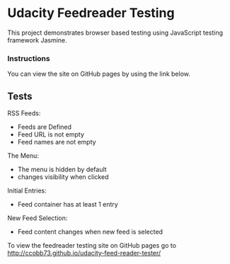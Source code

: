# Udacity Feedreader Testing

This project demonstrates browser based testing using JavaScript testing framework Jasmine.


### Instructions
You can view the site on GitHub pages by using the link below.

## Tests
RSS Feeds:
* Feeds are Defined
* Feed URL is not empty
* Feed names are not empty

The Menu:
* The menu is hidden by default
* changes visibility when clicked

Initial Entries:
* Feed container has at least 1 entry

New Feed Selection:
* Feed content changes when new feed is selected

To view the feedreader testing site on GitHub pages go to http://ccobb73.github.io/udacity-feed-reader-tester/
